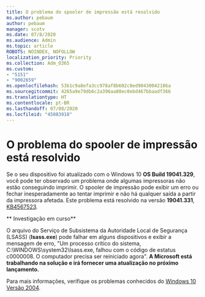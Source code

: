 ```yaml
---
title: O problema do spooler de impressão está resolvido
ms.author: pebaum
author: pebaum
manager: scotv
ms.date: 07/8/2020
ms.audience: Admin
ms.topic: article
ROBOTS: NOINDEX, NOFOLLOW
localization_priority: Priority
ms.collection: Adm_O365
ms.custom:
- "5151"
- "9002659"
ms.openlocfilehash: 53b1c9a8efa3cc978af8b602c8ed90430042186a
ms.sourcegitcommit: 4265a9e79db6c2a396aa80ec0ebd467bbaadf366
ms.translationtype: HT
ms.contentlocale: pt-BR
ms.lasthandoff: 07/08/2020
ms.locfileid: "45083918"
---
```

# <a name="print-spooler-issue-is-resolved"></a>O problema do spooler de impressão está resolvido

Se o seu dispositivo foi atualizado com o Windows 10  **OS Build 19041.329**, você pode ter observado um problema onde algumas impressoras não estão conseguindo imprimir. O spooler de impressão pode exibir um erro ou fechar inesperadamente ao tentar imprimir e não há qualquer saída a partir da impressora afetada. Este problema está resolvido na versão **19041.331**, [KB4567523](https://support.microsoft.com/help/4567523/windows-10-update-kb4567523).  

** Investigação em curso**

O arquivo do Serviço de Subsistema da Autoridade Local de Segurança (LSASS) (**Isass.exe**) pode falhar em alguns dispositivos e exibir a mensagem de erro, "Um processo crítico do sistema, C:\WINDOWS\system32\Isass.exe, falhou com o código de estatus c0000008. O computador precisa ser reiniciado agora".  **A Microsoft está trabalhando na solução e irá fornecer uma atualização no próximo lançamento.**

Para mais informações, verifique os problemas conhecidos do [Windows 10 Versão 2004](https://docs.microsoft.com/windows/release-information/status-windows-10-2004#442msgdesc).